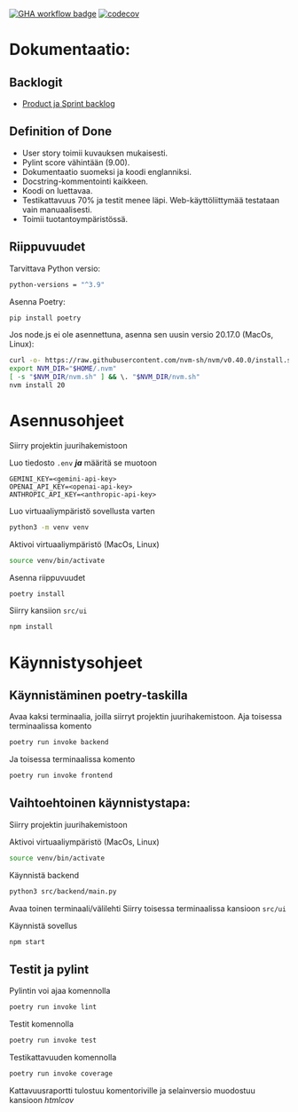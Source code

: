 [![GHA workflow badge](https://github.com/top1-ohjelmistoprojektiryhma/HumanBiasProject/actions/workflows/main.yml/badge.svg)](https://github.com/top1-ohjelmistoprojektiryhma/HumanBiasProject/actions/workflows/main.yml)
[![codecov](https://codecov.io/gh/top1-ohjelmistoprojektiryhma/HumanBiasProject/graph/badge.svg?token=6QQXK7UA5D)](https://codecov.io/gh/top1-ohjelmistoprojektiryhma/HumanBiasProject)

# Dokumentaatio:

## Backlogit
- [Product ja Sprint backlog](https://docs.google.com/spreadsheets/d/1MgSFmB2FVtgCejguAnvmcLbdJNIUZ8DQazVcVI62wbg/edit?usp=sharing)
  
## Definition of Done
- User story toimii kuvauksen mukaisesti.
- Pylint score vähintään (9.00).
- Dokumentaatio suomeksi ja koodi englanniksi.
- Docstring-kommentointi kaikkeen.
- Koodi on luettavaa.
- Testikattavuus 70% ja testit menee läpi. Web-käyttöliittymää testataan vain manuaalisesti.
- Toimii tuotantoympäristössä.

## Riippuvuudet
Tarvittava Python versio:
```bash
python-versions = "^3.9"
```
Asenna Poetry:
```bash
pip install poetry
```
Jos node.js ei ole asennettuna, asenna sen uusin versio 20.17.0 (MacOs, Linux):
```bash
curl -o- https://raw.githubusercontent.com/nvm-sh/nvm/v0.40.0/install.sh | bash
export NVM_DIR="$HOME/.nvm"
[ -s "$NVM_DIR/nvm.sh" ] && \. "$NVM_DIR/nvm.sh"
nvm install 20

```
# Asennusohjeet

Siirry projektin juurihakemistoon

Luo tiedosto ```.env``` **_ja_** määritä se muotoon
```
GEMINI_KEY=<gemini-api-key>
OPENAI_API_KEY=<openai-api-key>
ANTHROPIC_API_KEY=<anthropic-api-key>
```

Luo virtuaaliympäristö sovellusta varten
```bash
python3 -m venv venv
```
Aktivoi virtuaaliympäristö (MacOs, Linux)
```bash
source venv/bin/activate
```
Asenna riippuvuudet
```bash
poetry install
```

Siirry kansiion ```src/ui```
```bash
npm install
```

# Käynnistysohjeet
## Käynnistäminen poetry-taskilla
Avaa kaksi terminaalia, joilla siirryt projektin juurihakemistoon.
Aja toisessa terminaalissa komento
```bash
poetry run invoke backend
```
Ja toisessa terminaalissa komento
```bash
poetry run invoke frontend
```

## Vaihtoehtoinen käynnistystapa:

Siirry projektin juurihakemistoon

Aktivoi virtuaaliympäristö (MacOs, Linux)
```bash
source venv/bin/activate
```

Käynnistä backend
```bash
python3 src/backend/main.py
```

Avaa toinen terminaali/välilehti
Siirry toisessa terminaalissa kansioon ```src/ui```

Käynnistä sovellus
```bash
npm start
```

## Testit ja pylint

Pylintin voi ajaa komennolla
```bash
poetry run invoke lint
```

Testit komennolla
```bash
poetry run invoke test
```

Testikattavuuden komennolla
```bash
poetry run invoke coverage
```
Kattavuusraportti tulostuu komentoriville ja selainversio muodostuu kansioon _htmlcov_
